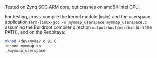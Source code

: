 Tested on Zynq SOC ARM core, but crashes on amd64 Intel CPU.

For testing, cross-compile the kernel module (``make``) and the userspace 
application (``arm-linux-gcc -o mymmap_userspace mymmap_userspace.c`` assuming
the Buildroot compiler direction ``output/host/usr/bin`` is in the PATH), and 
on the Redpitaya:
```sh
mknod /dev/mydev c 91 0
insmod mymmap.ko
./mymmap_userspace
```
